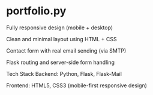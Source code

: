 # portfolio.py
 Fully responsive design (mobile + desktop)

 Clean and minimal layout using HTML + CSS

Contact form with real email sending (via SMTP)

Flask routing and server-side form handling

Tech Stack
Backend: Python, Flask, Flask-Mail

Frontend: HTML5, CSS3 (mobile-first responsive design)
